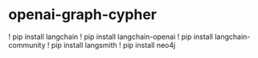 # openai-graph-cypher

! pip install langchain
! pip install langchain-openai
! pip install langchain-community
! pip install langsmith
! pip install neo4j
